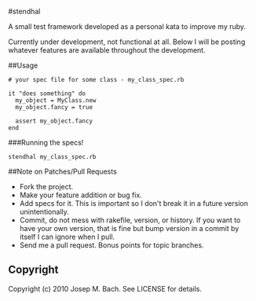 #stendhal

A small test framework developed as a personal kata to improve my ruby.

Currently under development, not functional at all. Below I will be posting
whatever features are available throughout the development.

##Usage

    # your spec file for some class - my_class_spec.rb

    it "does something" do
      my_object = MyClass.new
      my_object.fancy = true

      assert my_object.fancy
    end

###Running the specs!

    stendhal my_class_spec.rb

##Note on Patches/Pull Requests
 
* Fork the project.
* Make your feature addition or bug fix.
* Add specs for it. This is important so I don't break it in a
  future version unintentionally.
* Commit, do not mess with rakefile, version, or history.
  If you want to have your own version, that is fine but bump version
  in a commit by itself I can ignore when I pull.
* Send me a pull request. Bonus points for topic branches.

## Copyright

Copyright (c) 2010 Josep M. Bach. See LICENSE for details.
